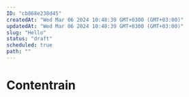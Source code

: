 ```yaml
---
ID: "cb868e238d45"
createdAt: "Wed Mar 06 2024 10:48:39 GMT+0300 (GMT+03:00)"
updatedAt: "Wed Mar 06 2024 10:48:39 GMT+0300 (GMT+03:00)"
slug: "Hello"
status: "draft"
scheduled: true
path: ""
---
```

# Contentrain